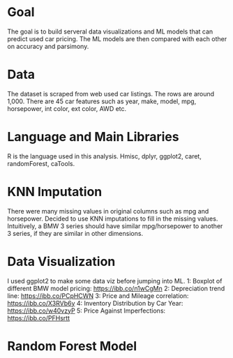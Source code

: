 # Goal
The goal is to build serveral data visualizations and ML models that can predict used car pricing. The ML models are then compared with each other on accuracy and parsimony. 

# Data
The dataset is scraped from web used car listings. The rows are around 1,000. There are 45 car features such as year, make, model, mpg, horsepower, int color, ext color, AWD etc.

# Language and Main Libraries
R is the language used in this analysis.
Hmisc, dplyr, ggplot2, caret, randomForest, caTools.

# KNN Imputation
There were many missing values in original columns such as mpg and horsepower. Decided to use KNN imputations to fill in the missing values.
Intuitively, a BMW 3 series should have similar mpg/horsepower to another 3 series, if they are similar in other dimensions.

# Data Visualization
I used ggplot2 to make some data viz before jumping into ML.
1: Boxplot of different BMW model pricing:  https://ibb.co/n1wCgMn
2: Depreciation trend line:  https://ibb.co/PCpHCWN
3: Price and Mileage correlation:  https://ibb.co/X3RVb6y
4: Inventory Distribution by Car Year:  https://ibb.co/w40vzyP
5: Price Against Imperfections:  https://ibb.co/PFHsrtt

# Random Forest Model

